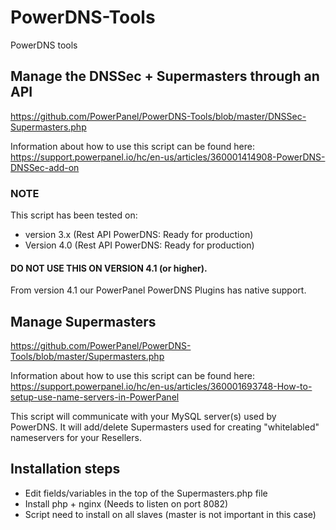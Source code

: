 # PowerDNS-Tools
PowerDNS tools


## Manage the DNSSec + Supermasters through an API
https://github.com/PowerPanel/PowerDNS-Tools/blob/master/DNSSec-Supermasters.php

Information about how to use this script can be found here: https://support.powerpanel.io/hc/en-us/articles/360001414908-PowerDNS-DNSSec-add-on

### NOTE
This script has been tested on:
- version 3.x (Rest API PowerDNS: Ready for production)
- Version 4.0 (Rest API PowerDNS: Ready for production)
#### DO NOT USE THIS ON VERSION 4.1 (or higher).
From version 4.1 our PowerPanel PowerDNS Plugins has native support.

## Manage Supermasters
https://github.com/PowerPanel/PowerDNS-Tools/blob/master/Supermasters.php

Information about how to use this script can be found here: https://support.powerpanel.io/hc/en-us/articles/360001693748-How-to-setup-use-name-servers-in-PowerPanel

This script will communicate with your MySQL server(s) used by PowerDNS. It will add/delete Supermasters used for creating "whitelabled" nameservers for your Resellers.

## Installation steps
- Edit fields/variables in the top of the Supermasters.php file
- Install php + nginx (Needs to listen on port 8082)
- Script need to install on all slaves (master is not important in this case)

